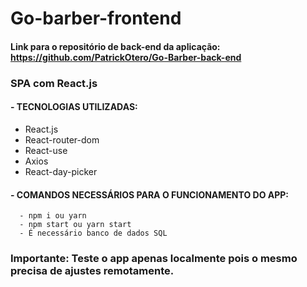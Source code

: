 # Go-barber-frontend

#### Link para o repositório de back-end da aplicação: https://github.com/PatrickOtero/Go-Barber-back-end

### SPA com React.js

#### - TECNOLOGIAS UTILIZADAS:

  - React.js
  - React-router-dom
  - React-use
  - Axios
  - React-day-picker
  
#### - COMANDOS NECESSÁRIOS PARA O FUNCIONAMENTO DO APP:

      - npm i ou yarn
      - npm start ou yarn start
      - É necessário banco de dados SQL
      
      
### Importante: Teste o app apenas localmente pois o mesmo precisa de ajustes remotamente.
